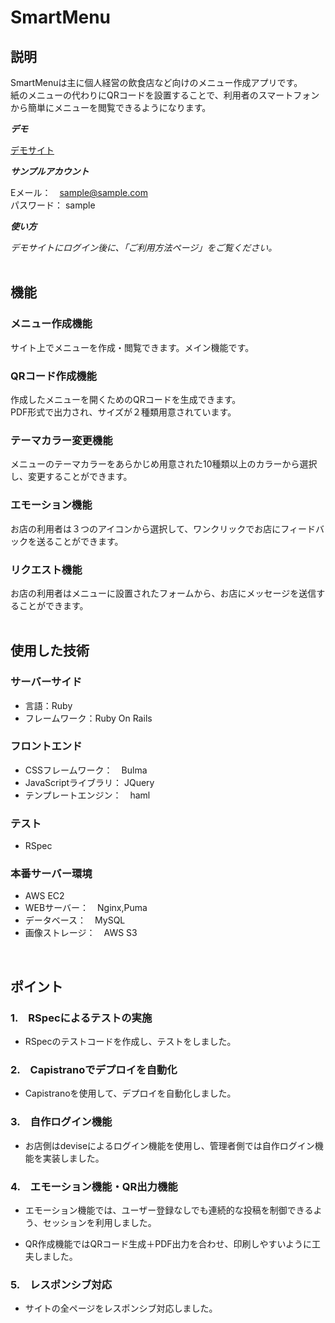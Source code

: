 # SmartMenu

## 説明  
  
SmartMenuは主に個人経営の飲食店など向けのメニュー作成アプリです。  
紙のメニューの代わりにQRコードを設置することで、利用者のスマートフォンから簡単にメニューを閲覧できるようになります。  
  
***デモ***  
  
[デモサイト](http://52.192.103.243/)  
  
***サンプルアカウント***  
  
Eメール：　sample@sample.com  
パスワード： sample
  
***使い方***  
  
*デモサイトにログイン後に、「ご利用方法ページ」をご覧ください。*  
<br>
  
## 機能  
  
### メニュー作成機能  
サイト上でメニューを作成・閲覧できます。メイン機能です。  
  
### QRコード作成機能  
作成したメニューを開くためのQRコードを生成できます。  
PDF形式で出力され、サイズが２種類用意されています。  
  
### テーマカラー変更機能  
メニューのテーマカラーをあらかじめ用意された10種類以上のカラーから選択し、変更することができます。  
  
### エモーション機能  
お店の利用者は３つのアイコンから選択して、ワンクリックでお店にフィードバックを送ることができます。  
  
### リクエスト機能  
お店の利用者はメニューに設置されたフォームから、お店にメッセージを送信することができます。  
<br>

## 使用した技術  
  
### サーバーサイド  
- 言語：Ruby  
- フレームワーク：Ruby On Rails  
  
### フロントエンド  
- CSSフレームワーク：　Bulma  
- JavaScriptライブラリ： JQuery  
- テンプレートエンジン：　haml  
  
### テスト  
- RSpec  
  
### 本番サーバー環境  
- AWS EC2  
- WEBサーバー：　Nginx,Puma  
- データベース：　MySQL  
- 画像ストレージ：　AWS S3  
  
<br>

## ポイント   
  
### 1.　RSpecによるテストの実施  
- RSpecのテストコードを作成し、テストをしました。  
  
### 2.　Capistranoでデプロイを自動化  
- Capistranoを使用して、デプロイを自動化しました。  
  
### 3.　自作ログイン機能  
- お店側はdeviseによるログイン機能を使用し、管理者側では自作ログイン機能を実装しました。  
  
### 4.　エモーション機能・QR出力機能  
- エモーション機能では、ユーザー登録なしでも連続的な投稿を制御できるよう、セッションを利用しました。  
  
- QR作成機能ではQRコード生成＋PDF出力を合わせ、印刷しやすいように工夫しました。  
  
### 5.　レスポンシブ対応  
- サイトの全ページをレスポンシブ対応しました。  